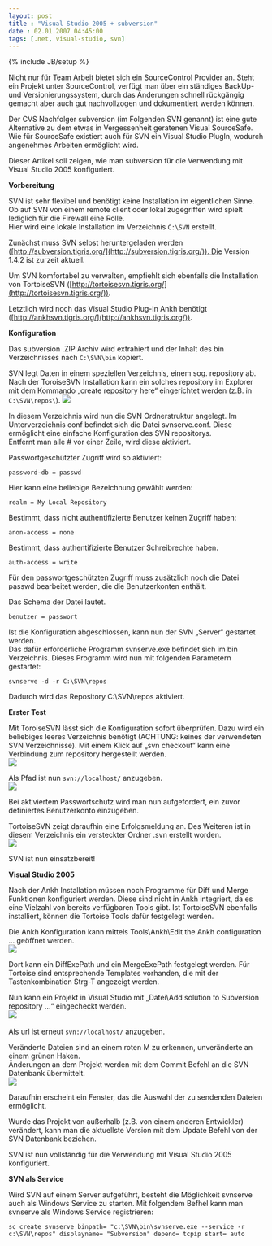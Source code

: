 ```yaml
---
layout: post
title : "Visual Studio 2005 + subversion"
date : 02.01.2007 04:45:00
tags: [.net, visual-studio, svn]
---
```

{% include JB/setup %}

Nicht nur für Team Arbeit bietet sich ein SourceControl Provider an. Steht ein Projekt unter SourceControl, verfügt man über ein ständiges BackUp- und Versionierungssystem, durch das Änderungen schnell rückgängig gemacht aber auch gut nachvollzogen und dokumentiert werden können.

Der CVS Nachfolger subversion (im Folgenden SVN genannt) ist eine gute Alternative zu dem etwas in Vergessenheit geratenen Visual SourceSafe.  
Wie für SourceSafe existiert auch für SVN ein Visual Studio PlugIn, wodurch angenehmes Arbeiten ermöglicht wird.

Dieser Artikel soll zeigen, wie man subversion für die Verwendung mit Visual Studio 2005 konfiguriert.

__Vorbereitung__ 

SVN ist sehr flexibel und benötigt keine Installation im eigentlichen Sinne. Ob auf SVN von einem remote client oder lokal zugegriffen wird spielt lediglich für die Firewall eine Rolle.  
Hier wird eine lokale Installation im Verzeichnis `C:\SVN` erstellt. 

Zunächst muss SVN selbst heruntergeladen werden ([http://subversion.tigris.org/](http://subversion.tigris.org/)). Die Version 1.4.2 ist zurzeit aktuell. 

Um SVN komfortabel zu verwalten, empfiehlt sich ebenfalls die Installation von TortoiseSVN ([http://tortoisesvn.tigris.org/](http://tortoisesvn.tigris.org/)). 

Letztlich wird noch das Visual Studio Plug-In Ankh benötigt ([http://ankhsvn.tigris.org/](http://ankhsvn.tigris.org/)). 

__Konfiguration__

Das subversion .ZIP Archiv wird extrahiert und der Inhalt des bin Verzeichnisses nach `C:\SVN\bin` kopiert. 

SVN legt Daten in einem speziellen Verzeichnis, einem sog. repository ab. Nach der ToroiseSVN Installation kann ein solches repository im Explorer mit dem Kommando „create repository here“ eingerichtet werden (z.B. in `C:\SVN\repos\`).
![](http://www.dev-jc-vb.de/dev-jc-vb/blog/images/VisualStudio2005subversion_42C7/01CreateRepository12.png) 

In diesem Verzeichnis wird nun die SVN Ordnerstruktur angelegt. Im Unterverzeichnis conf befindet sich die Datei svnserve.conf. Diese ermöglicht eine einfache Konfiguration des SVN repositorys.  
Entfernt man alle # vor einer Zeile, wird diese aktiviert. 

Passwortgeschützter Zugriff wird so aktiviert:

    password-db = passwd

Hier kann eine beliebige Bezeichnung gewählt werden:

    realm = My Local Repository

Bestimmt, dass nicht authentifizierte Benutzer keinen Zugriff haben: 

    anon-access = none

Bestimmt, dass authentifizierte Benutzer Schreibrechte haben. 

    auth-access = write

Für den passwortgeschützten Zugriff muss zusätzlich noch die Datei passwd bearbeitet werden, die die Benutzerkonten enthält. 

Das Schema der Datei lautet. 

    benutzer = passwort

Ist die Konfiguration abgeschlossen, kann nun der SVN „Server“ gestartet werden.  
Das dafür erforderliche Programm svnserve.exe befindet sich im bin Verzeichnis. Dieses Programm wird nun mit folgenden Parametern gestartet: 

    svnserve -d -r C:\SVN\repos

Dadurch wird das Repository C:\SVN\repos aktiviert. 

__Erster Test__

Mit ToroiseSVN lässt sich die Konfiguration sofort überprüfen. Dazu wird ein beliebiges leeres Verzeichnis benötigt (ACHTUNG: keines der verwendeten SVN Verzeichnisse). Mit einem Klick auf „svn checkout“ kann eine Verbindung zum repository hergestellt werden.  
![](http://www.dev-jc-vb.de/dev-jc-vb/blog/images/VisualStudio2005subversion_42C7/02CheckOut016.png) 

Als Pfad ist nun `svn://localhost/` anzugeben.  
![](http://www.dev-jc-vb.de/dev-jc-vb/blog/images/VisualStudio2005subversion_42C7/02CheckOut024.png) 

Bei aktiviertem Passwortschutz wird man nun aufgefordert, ein zuvor definiertes Benutzerkonto einzugeben. 

TortoiseSVN zeigt daraufhin eine Erfolgsmeldung an. Des Weiteren ist in diesem Verzeichnis ein versteckter Ordner .svn erstellt worden.  
![](http://www.dev-jc-vb.de/dev-jc-vb/blog/images/VisualStudio2005subversion_42C7/02CheckOut034.png) 

SVN ist nun einsatzbereit! 

__Visual Studio 2005__

Nach der Ankh Installation müssen noch Programme für Diff und Merge Funktionen konfiguriert werden. Diese sind nicht in Ankh integriert, da es eine Vielzahl von bereits verfügbaren Tools gibt. Ist TortoiseSVN ebenfalls installiert, können die Tortoise Tools dafür festgelegt werden. 

Die Ankh Konfiguration kann mittels Tools\Ankh\Edit the Ankh configuration … geöffnet werden.  
![](http://www.dev-jc-vb.de/dev-jc-vb/blog/images/VisualStudio2005subversion_42C7/03AnkhConfig014.png) 

Dort kann ein DiffExePath und ein MergeExePath festgelegt werden. Für Tortoise sind entsprechende Templates vorhanden, die mit der Tastenkombination Strg-T angezeigt werden.

Nun kann ein Projekt in Visual Studio mit „Datei\Add solution to Subversion repository …“ eingecheckt werden.  
![](http://www.dev-jc-vb.de/dev-jc-vb/blog/images/VisualStudio2005subversion_42C7/03VsCheckIn4.png) 

Als url ist erneut `svn://localhost/` anzugeben.

Veränderte Dateien sind an einem roten M zu erkennen, unveränderte an einem grünen Haken.  
Änderungen an dem Projekt werden mit dem Commit Befehl an die SVN Datenbank übermittelt.  
![](http://www.dev-jc-vb.de/dev-jc-vb/blog/images/VisualStudio2005subversion_42C7/04VsCommit4.png) 

Daraufhin erscheint ein Fenster, das die Auswahl der zu sendenden Dateien ermöglicht. 

Wurde das Projekt von außerhalb (z.B. von einem anderen Entwickler) verändert, kann man die aktuellste Version mit dem Update Befehl von der SVN Datenbank beziehen. 

SVN ist nun vollständig für die Verwendung mit Visual Studio 2005 konfiguriert. 

__SVN als Service__ 

Wird SVN auf einem Server aufgeführt, besteht die Möglichkeit svnserve auch als Windows Service zu starten. Mit folgendem Befhel kann man svnserve als Windows Service registrieren: 

    sc create svnserve binpath= "c:\SVN\bin\svnserve.exe --service -r c:\SVN\repos" displayname= "Subversion" depend= tcpip start= auto
